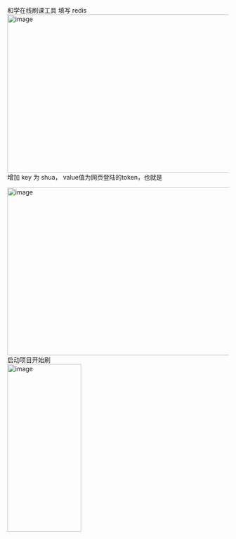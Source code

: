 和学在线刷课工具
填写 redis 
<img width="906" height="359" alt="image" src="https://github.com/user-attachments/assets/351d751d-d813-4617-b1b3-5f95792692d6" />
增加 key 为 shua， value值为网页登陆的token，也就是<br>

<img width="1113" height="381" alt="image" src="https://github.com/user-attachments/assets/9ffc1614-973a-4d0c-bc3a-d5f5a509da48" />
启动项目开始刷<br>

<img width="168" height="381" alt="image" src="https://github.com/user-attachments/assets/66eb0170-165f-4000-8662-0b49e531680e" />
